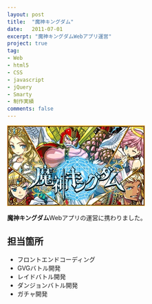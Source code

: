```yaml
---
layout: post
title:  "魔神キングダム"
date:   2011-07-01
excerpt: "魔神キングダムWebアプリ運営"
project: true
tag:
- Web
- html5
- CSS
- javascript
- jQuery
- Smarty
- 制作実績
comments: false
---
```


![魔神キングダム](../assets/img/makin.jpg)
<!-- <div class="center">
    <a href="http://senkin.gree-pf.net/" class="btn">Link</a>
</div> -->

<b>魔神キングダム</b>Webアプリの運営に携わりました。

## 担当箇所
* フロントエンドコーディング
* GVGバトル開発
* レイドバトル開発
* ダンジョンバトル開発
* ガチャ開発
